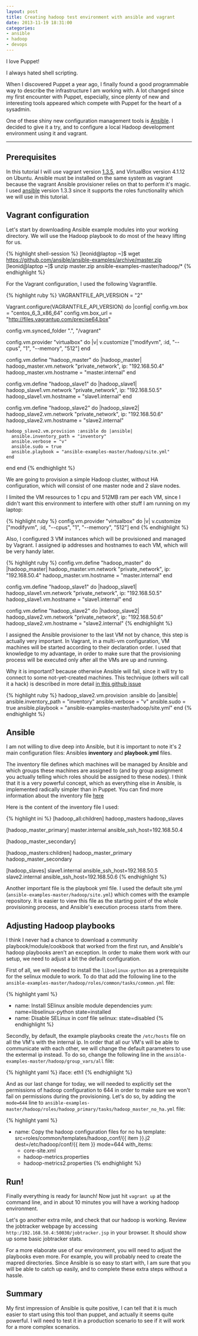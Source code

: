 ```yaml
---
layout: post
title: Creating hadoop test environment with ansible and vagrant
date: 2013-11-19 18:31:00
categories:
- ansible
- hadoop
- devops
---
```


I love Puppet!

I always hated shell scripting. 

When I discovered Puppet a year ago, I finally found a good programmable way to describe the infrastructure I am working with.
A lot changed since my first encounter with Puppet, especially, since plenty of new and interesting tools appeared which compete with Puppet for the heart of a sysadmin.

One of these shiny new configuration management tools is [Ansible](http://www.ansibleworks.com/). I decided to give it a try, and to configure a local Hadoop development environment using it and vagrant.

---

## Prerequisites
In this tutorial I will use vagrant version [1.3.5](http://docs.vagrantup.com/v2/installation/), and VirtualBox version 4.1.12 on Ubuntu. 
Ansible must be installed on the same system as vagrant because the vagrant Ansible provisioner relies on that to perform it's magic. 
I used [ansible](http://www.ansibleworks.com/docs/intro_installation.html) version 1.3.3 since it supports the roles functionality which we will use in this tutorial.

## Vagrant configuration
Let's start by downloading Ansible example modules into your working directory. We will use the Hadoop playbook to do most of the heavy lifting for us.

{% highlight shell-session %}
[leonid@laptop ~]$ wget https://github.com/ansible/ansible-examples/archive/master.zip
[leonid@laptop ~]$ unzip master.zip ansible-examples-master/hadoop/*
{% endhighlight %}

For the Vagrant configuration, I used the following Vagrantfile.

{% highlight ruby %}
VAGRANTFILE_API_VERSION = "2"

Vagrant.configure(VAGRANTFILE_API_VERSION) do |config|
  config.vm.box = "centos_6_3_x86_64"
  config.vm.box_url = "http://files.vagrantup.com/precise64.box"

  config.vm.synced_folder ".", "/vagrant"

  config.vm.provider "virtualbox" do |v|
    v.customize ["modifyvm", :id, "--cpus", "1", "--memory", "512"]
  end

  config.vm.define "hadoop_master" do |hadoop_master|
    hadoop_master.vm.network "private_network", ip: "192.168.50.4"
    hadoop_master.vm.hostname = "master.internal"
  end

  config.vm.define "hadoop_slave1" do |hadoop_slave1|
    hadoop_slave1.vm.network "private_network", ip: "192.168.50.5"
    hadoop_slave1.vm.hostname = "slave1.internal"
  end

  config.vm.define "hadoop_slave2" do |hadoop_slave2|
    hadoop_slave2.vm.network "private_network", ip: "192.168.50.6"
    hadoop_slave2.vm.hostname = "slave2.internal"
    
    hadoop_slave2.vm.provision :ansible do |ansible|
      ansible.inventory_path = "inventory"
      ansible.verbose = "v"
      ansible.sudo = true
      ansible.playbook = "ansible-examples-master/hadoop/site.yml"
    end
  end
end
{% endhighlight %}

We are going to provision a simple Hadoop cluster, without HA configuration, which will consist of one master node and 2 slave nodes.

I limited the VM resources to 1 cpu and 512MB ram per each VM, since I didn't want this environment to interfere with other stuff I am running on my laptop:

{% highlight ruby %}
config.vm.provider "virtualbox" do |v|
  v.customize ["modifyvm", :id, "--cpus", "1", "--memory", "512"]
end
{% endhighlight %}

Also, I configured 3 VM instances which will be provisioned and managed by Vagrant. 
I assigned ip addresses and hostnames to each VM, which will be very handy later.

{% highlight ruby %}
config.vm.define "hadoop_master" do |hadoop_master|
  hadoop_master.vm.network "private_network", ip: "192.168.50.4"
  hadoop_master.vm.hostname = "master.internal"
end

config.vm.define "hadoop_slave1" do |hadoop_slave1|
  hadoop_slave1.vm.network "private_network", ip: "192.168.50.5"
  hadoop_slave1.vm.hostname = "slave1.internal"
end

config.vm.define "hadoop_slave2" do |hadoop_slave2|
  hadoop_slave2.vm.network "private_network", ip: "192.168.50.6"
  hadoop_slave2.vm.hostname = "slave2.internal"
{% endhighlight %}

I assigned the Ansible provisioner to the last VM not by chance, this step is actually very important.
In Vagrant, in a multi-vm configuration, VM machines will be started according to their declaration order. I used that knowledge to my advantage, in order to make sure that the provisioning process will be executed only after all the VMs are up and running. 

Why it is important? because otherwise Ansible will fail, since it will try to connect to some not-yet-created machines.
This technique (others will call it a hack) is described in more detail [in this github issue](https://github.com/mitchellh/vagrant/issues/1784)

{% highlight ruby %}
hadoop_slave2.vm.provision :ansible do |ansible|
  ansible.inventory_path = "inventory"
  ansible.verbose = "v"
  ansible.sudo = true
  ansible.playbook = "ansible-examples-master/hadoop/site.yml"
end
{% endhighlight %}

## Ansible

I am not willing to dive deep into Ansible, but it is important to note it's 2 main configuration files: Ansibles **inventory** and **playbook.yml** files.

The inventory file defines which machines will be managed by Ansible and which groups these machines are assigned to (and by group assignment you actually telling which roles should be assigned to these nodes). I think that it is a very powerful concept, which as everything else in Ansible, is implemented radically simpler than in Puppet. You can find more information about the inventory file [here](http://www.ansibleworks.com/docs/intro_inventory.html)

Here is the content of the inventory file I used:

{% highlight ini %}
[hadoop_all:children]
hadoop_masters
hadoop_slaves

[hadoop_master_primary]
master.internal ansible_ssh_host=192.168.50.4

[hadoop_master_secondary]

[hadoop_masters:children]
hadoop_master_primary
hadoop_master_secondary

[hadoop_slaves]
slave1.internal ansible_ssh_host=192.168.50.5
slave2.internal ansible_ssh_host=192.168.50.6
{% endhighlight %}


Another important file is the playbook yml file. I used the default site.yml (`ansible-examples-master/hadoop/site.yml`) which comes with the example repository. It is easier to view this file as the starting point of the whole provisioning process, and Ansible's execution process starts from there.

## Adjusting Hadoop playbooks

I think I never had a chance to download a community playbook/module/cookbook that worked from the first run, and Ansible's hadoop playbooks aren't an exception.
In order to make them work with our setup, we need to adjust a bit the default configuration.

First of all, we will needed to install the `libselinux-python` as a prerequisite for the selinux module to work. 
To do that add the following line to the `ansible-examples-master/hadoop/roles/common/tasks/common.yml` file:

{% highlight yaml %}
- name: Install SElinux ansible module dependencies
  yum: name=libselinux-python state=installed
- name: Disable SELinux in conf file
  selinux: state=disabled
{% endhighlight %}

Secondly, by default, the example playbooks create the `/etc/hosts` file on all the VM's with the internal ip.
In order that all our VM's will be able to communicate with each other, we will change the default parameters to use the extermal ip instead.
To do so, change the following line in the `ansible-examples-master/hadoop/group_vars/all` file:

{% highlight yaml %}
iface: eth1
{% endhighlight %}

And as our last change for today, we will needed to explicitly set the permissions of hadoop configuration to 644 in order to make sure we won't fail on permissions during the provisioning.
Let's do so, by adding the `mode=644` line to `ansible-examples-master/hadoop/roles/hadoop_primary/tasks/hadoop_master_no_ha.yml` file:

{% highlight yaml %}
- name: Copy the hadoop configuration files for no ha
  template: src=roles/common/templates/hadoop_conf/{{ item }}.j2 dest=/etc/hadoop/conf/{{ item }} mode=644
  with_items: 
   - core-site.xml
   - hadoop-metrics.properties
   - hadoop-metrics2.properties
{% endhighlight %}

## Run!

Finally everything is ready for launch! 
Now just hit `vagrant up` at the command line, and in about 10 minutes you will have a working hadoop environment.

Let's go another extra mile, and check that our hadoop is working.
Review the jobtracker webpage by accessing `http:/192.168.50.4:50030/jobtracker.jsp` in your browser. It should show up some basic jobtracker stats.

For a more elaborate use of our environment, you will need to adjust the playbooks even more. 
For example, you will probably need to create the mapred directories. Since Ansible is so easy to start with, I am sure that you will be able to catch up easily, and to complete these extra steps without a hassle.

## Summary

My first impression of Ansible is quite positive, I can tell that it is much easier to start using this tool than puppet, and actually it seems quite powerful. I will need to test it in a production scenario to see if it will work for a more complex scenarios.